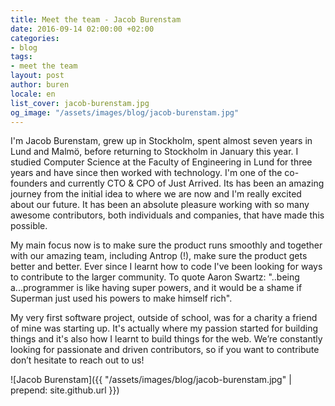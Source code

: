 ```yaml
---
title: Meet the team - Jacob Burenstam
date: 2016-09-14 02:00:00 +02:00
categories:
- blog
tags:
- meet the team
layout: post
author: buren
locale: en
list_cover: jacob-burenstam.jpg
og_image: "/assets/images/blog/jacob-burenstam.jpg"
---
```


I'm Jacob Burenstam, grew up in Stockholm, spent almost seven years in Lund and Malmö, before returning to Stockholm in January this year. I studied Computer Science at the Faculty of Engineering in Lund for three years and have since then worked with technology.
I'm one of the co-founders and currently CTO & CPO of Just Arrived. Its has been an amazing journey from the initial idea to where we are now and I'm really excited about our future. It has been an absolute pleasure working with so many awesome contributors, both individuals and companies, that have made this possible.

My main focus now is to make sure the product runs smoothly and together with our amazing team, including Antrop (!), make sure the product gets better and better.
Ever since I learnt how to code I've been looking for ways to contribute to the larger community.
To quote Aaron Swartz: "..being a...programmer is like having super powers, and it would be a shame if Superman just used his powers to make himself rich".

My very first software project, outside of school, was for a charity a friend of mine was starting up. It's actually where my passion started for building things and it's also how I learnt to build things for the web.
We’re constantly looking for passionate and driven contributors, so if you want to contribute don’t hesitate to reach out to us!

![Jacob Burenstam]({{ "/assets/images/blog/jacob-burenstam.jpg" | prepend: site.github.url }})



